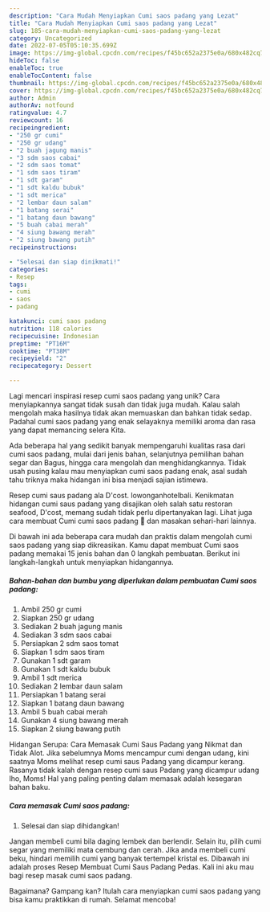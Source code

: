 ```yaml
---
description: "Cara Mudah Menyiapkan Cumi saos padang yang Lezat"
title: "Cara Mudah Menyiapkan Cumi saos padang yang Lezat"
slug: 185-cara-mudah-menyiapkan-cumi-saos-padang-yang-lezat
category: Uncategorized
date: 2022-07-05T05:10:35.699Z
image: https://img-global.cpcdn.com/recipes/f45bc652a2375e0a/680x482cq70/cumi-saos-padang-foto-resep-utama.jpg
hideToc: false
enableToc: true
enableTocContent: false
thumbnail: https://img-global.cpcdn.com/recipes/f45bc652a2375e0a/680x482cq70/cumi-saos-padang-foto-resep-utama.jpg
cover: https://img-global.cpcdn.com/recipes/f45bc652a2375e0a/680x482cq70/cumi-saos-padang-foto-resep-utama.jpg
author: Admin
authorAv: notfound
ratingvalue: 4.7
reviewcount: 16
recipeingredient:
- "250 gr cumi"
- "250 gr udang"
- "2 buah jagung manis"
- "3 sdm saos cabai"
- "2 sdm saos tomat"
- "1 sdm saos tiram"
- "1 sdt garam"
- "1 sdt kaldu bubuk"
- "1 sdt merica"
- "2 lembar daun salam"
- "1 batang serai"
- "1 batang daun bawang"
- "5 buah cabai merah"
- "4 siung bawang merah"
- "2 siung bawang putih"
recipeinstructions:

- "Selesai dan siap dinikmati!"
categories:
- Resep
tags:
- cumi
- saos
- padang

katakunci: cumi saos padang 
nutrition: 118 calories
recipecuisine: Indonesian
preptime: "PT16M"
cooktime: "PT38M"
recipeyield: "2"
recipecategory: Dessert

---
```





Lagi mencari inspirasi resep cumi saos padang yang unik? Cara menyiapkannya sangat tidak susah dan tidak juga mudah. Kalau salah mengolah maka hasilnya tidak akan memuaskan dan bahkan tidak sedap. Padahal cumi saos padang yang enak selayaknya memiliki aroma dan rasa yang dapat memancing selera Kita.





Ada beberapa hal yang sedikit banyak mempengaruhi kualitas rasa dari cumi saos padang, mulai dari jenis bahan, selanjutnya pemilihan bahan segar dan Bagus, hingga cara mengolah dan menghidangkannya. Tidak usah pusing kalau mau menyiapkan cumi saos padang enak,      asal sudah tahu triknya maka hidangan ini bisa menjadi sajian istimewa.














Resep cumi saus padang ala D&#39;cost. lowonganhotelbali. Kenikmatan hidangan cumi saus padang yang disajikan oleh salah satu restoran seafood, D&#39;cost, memang sudah tidak perlu dipertanyakan lagi. Lihat juga cara membuat Cumi cumi saos padang 🦑 dan masakan sehari-hari lainnya.






Di bawah ini ada beberapa cara mudah dan praktis dalam mengolah cumi saos padang yang siap dikreasikan. Kamu dapat membuat Cumi saos padang memakai 15 jenis bahan dan 0 langkah pembuatan. Berikut ini langkah-langkah untuk menyiapkan hidangannya.

<!--inarticleads1-->

##### Bahan-bahan dan bumbu yang diperlukan dalam pembuatan Cumi saos padang:

1. Ambil 250 gr cumi
1. Siapkan 250 gr udang
1. Sediakan 2 buah jagung manis
1. Sediakan 3 sdm saos cabai
1. Persiapkan 2 sdm saos tomat
1. Siapkan 1 sdm saos tiram
1. Gunakan 1 sdt garam
1. Gunakan 1 sdt kaldu bubuk
1. Ambil 1 sdt merica
1. Sediakan 2 lembar daun salam
1. Persiapkan 1 batang serai
1. Siapkan 1 batang daun bawang
1. Ambil 5 buah cabai merah
1. Gunakan 4 siung bawang merah
1. Siapkan 2 siung bawang putih


Hidangan Serupa: Cara Memasak Cumi Saus Padang yang Nikmat dan Tidak Alot. Jika sebelumnya Moms mencampur cumi dengan udang, kini saatnya Moms melihat resep cumi saus Padang yang dicampur kerang. Rasanya tidak kalah dengan resep cumi saus Padang yang dicampur udang lho, Moms! Hal yang paling penting dalam memasak adalah kesegaran bahan baku. 

<!--inarticleads2-->

##### Cara memasak Cumi saos padang:


1. Selesai dan siap dihidangkan!

Jangan membeli cumi bila daging lembek dan berlendir. Selain itu, pilih cumi segar yang memiliki mata cembung dan cerah. Jika anda membeli cumi beku, hindari memilih cumi yang banyak tertempel kristal es. Dibawah ini adalah proses Resep Membuat Cumi Saus Padang Pedas. Kali ini aku mau bagi resep masak cumi saos padang. 

Bagaimana? Gampang kan? Itulah cara menyiapkan cumi saos padang yang bisa kamu praktikkan di rumah. Selamat mencoba!
